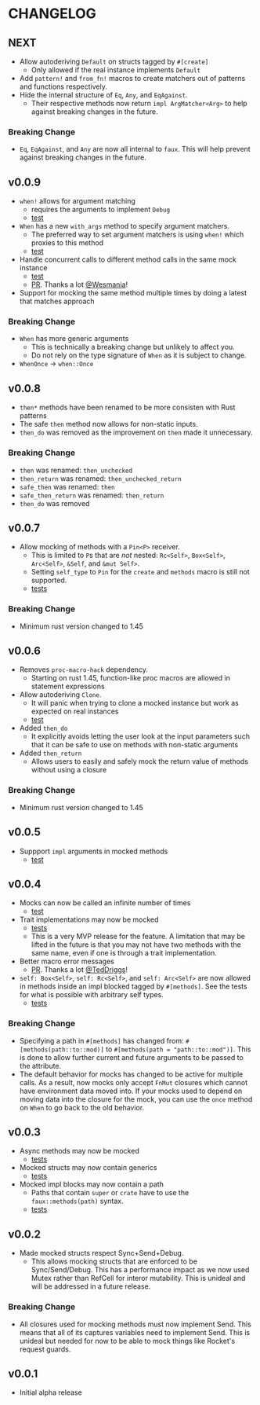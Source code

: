 # CHANGELOG

## NEXT
* Allow autoderiving `Default` on structs tagged by `#[create]`
  * Only allowed if the real instance implements `Default`
* Add `pattern!` and `from_fn!` macros to create matchers out of
  patterns and functions respectively.
* Hide the internal structure of `Eq`, `Any`, and `EqAgainst`.
  * Their respective methods now return `impl ArgMatcher<Arg>` to help
    against breaking changes in the future.

### Breaking Change
* `Eq`, `EqAgainst`, and `Any` are now all internal to `faux`. This
  will help prevent against breaking changes in the future.

## v0.0.9
* `when!` allows for argument matching
  * requires the arguments to implement `Debug`
  * [test](/tests/when_arguments.rs)
* `When` has a new `with_args` method to specify argument matchers.
  * The preferred way to set argument matchers is using `when!` which
    proxies to this method
  * [test](/tests/with_args.rs)
* Handle concurrent calls to different method calls in the same mock instance
  * [test](/tests/threads.rs)
  * [PR](https://github.com/nrxus/faux/pull/36). Thanks a lot [@Wesmania](https://github.com/Wesmania)!
* Support for mocking the same method multiple times by doing a latest
  that matches approach

### Breaking Change
* `When` has more generic arguments
  * This is technically a breaking change but unlikely to affect you.
  * Do not rely on the type signature of `When` as it is subject to change.
* `WhenOnce` -> `when::Once`

## v0.0.8
* `then*` methods have been renamed to be more consisten with Rust patterns
* The safe `then` method now allows for non-static inputs.
* `then_do` was removed as the improvement on `then` made it unnecessary.

### Breaking Change
* `then` was renamed: `then_unchecked`
* `then_return` was renamed: `then_unchecked_return`
* `safe_then` was renamed: `then`
* `safe_then_return` was renamed: `then_return`
* `then_do` was removed

## v0.0.7
* Allow mocking of methods with a `Pin<P>` receiver.
  * This is limited to `P`s that are *not* nested: `Rc<Self>`,
    `Box<Self>`, `Arc<Self>`, `&Self`, and `&mut Self>`.
  * Setting `self_type` to `Pin` for the `create` and `methods` macro
    is still not supported.
  * [tests](/tests/arbitrary_self.rs)

### Breaking Change
* Minimum rust version changed to 1.45

## v0.0.6
* Removes `proc-macro-hack` dependency.
  * Starting on rust 1.45, function-like proc macros are allowed in
    statement expressions
* Allow autoderiving `Clone`.
  * It will panic when trying to clone a mocked instance but work as
    expected on real instances
  * [test](/tests/clone.rs)
* Added `then_do`
  * It explicitly avoids letting the user look at the input parameters
    such that it can be safe to use on methods with non-static
    arguments
* Added `then_return`
  * Allows users to easily and safely mock the return value of methods
    without using a closure

### Breaking Change
* Minimum rust version changed to 1.45

## v0.0.5
* Suppport `impl` arguments in mocked methods
  * [test](/tests/generic_methods.rs)

## v0.0.4
* Mocks can now be called an infinite number of times
  * [test](/tests/multi_mock.rs)
* Trait implementations may now be mocked
  * [tests](/tests/trait_impl.rs)
  * This is a very MVP release for the feature. A limitation that may
    be lifted in the future is that you may not have two methods with
    the same name, even if one is through a trait implementation.
* Better macro error messages
  * [PR](https://github.com/nrxus/faux/pull/23). Thanks a lot [@TedDriggs](https://github.com/TedDriggs)!
* `self: Box<Self>`, `self: Rc<Self>`, and `self: Arc<Self>` are now
  allowed in methods inside an impl blocked tagged by
  `#[methods]`. See the tests for what is possible with arbitrary self
  types.
  * [tests](/tests/arbitrary_self.rs)

### Breaking Change

* Specifying a path in `#[methods]` has changed from:
  `#[methods(path::to::mod)]` to `#[methods(path =
  "path::to::mod")]`. This is done to allow further current and future
  arguments to be passed to the attribute.
* The default behavior for mocks has changed to be active for multiple
  calls. As a result, now mocks only accept `FnMut` closures which
  cannot have environment data moved into. If your mocks used to
  depend on moving data into the closure for the mock, you can use the
  `once` method on `When` to go back to the old behavior.

## v0.0.3
*  Async methods may now be mocked
   * [tests](/tests/asynchronous.rs)
* Mocked structs may now contain generics
   * [tests](/tests/generic_struct.rs)
* Mocked impl blocks may now contain a path
   * Paths that contain `super` or `crate` have to use the
     `faux::methods(path)` syntax.
   * [tests](/tests/paths.rs)

## v0.0.2

* Made mocked structs respect Sync+Send+Debug.
   * This allows mocking structs that are enforced to be
     Sync/Send/Debug. This has a performance impact as we now used
     Mutex rather than RefCell for interor mutability. This is unideal
     and will be addressed in a future release.

### Breaking Change

* All closures used for mocking methods must now implement Send. This
  means that all of its captures variables need to implement
  Send. This is unideal but needed for now to be able to mock things
  like Rocket's request guards.

## v0.0.1

* Initial alpha release
